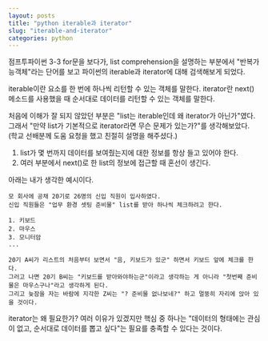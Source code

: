 ```yaml
---
layout: posts
title: "python iterable과 iterator"
slug: "iterable-and-iterator"
categories: python
---
```


점프투파이썬 3-3 for문을 보다가, list comprehension을 설명하는 부분에서 "반복가능객체"라는 단어를 보고 파이썬의 iterable과 iterator에 대해 
검색해보게 되었다. 

iterable이란 요소를 한 번에 하나씩 리턴할 수 있는 객체를 말한다.
iterator란 next() 메소드를 사용했을 때 순서대로 데이터를 리턴할 수 있는 객체를 말한다. 

처음에 이해가 잘 되지 않았던 부분은 "list는 iterable인데 왜 iterator가 아닌가"였다.
그래서 "만약 list가 기본적으로 iterator라면 무슨 문제가 있는가?"를 생각해보았다. (학교 선배분께 도움 요청을 했고 친절히 설명을 해주셨다.)

1. list가 몇 번까지 데이터를 보여줬는지에 대한 정보를 항상 들고 있어야 한다.  
2. 여러 부분에서 next()로 한 list의 정보에 접근할 때 혼선이 생긴다.  

아래는 내가 생각한 예시이다.

```
모 회사에 공채 20기로 26명의 신입 직원이 입사하였다.
신입 직원들은 "업무 환경 셋팅 준비물" list를 받아 하나씩 체크하려고 한다.

1. 키보드
2. 마우스
3. 모니터암
...

20기 A씨가 리스트의 처음부터 보면서 "음, 키보드가 있군" 하면서 키보드 앞에 체크를 한다. 
그러고 나면 20기 B씨는 "키보드를 받아와야하는군"이라고 생각하는 게 아니라 "첫번째 준비물은 마우스구나"라고 생각하게 된다. 
그리고 늦잠을 자는 바람에 지각한 Z씨는 "? 준비물 없나보네?" 하고 멀뚱히 자리에 앉아 있을 것이다. 
```

iterator는 왜 필요한가? 여러 이유가 있겠지만 핵심 중 하나는 "데이터의 형태에는 관심이 없고, 순서대로 데이터를 뽑고 싶다"는 필요를 충족할 수 있다는 것이다. 








